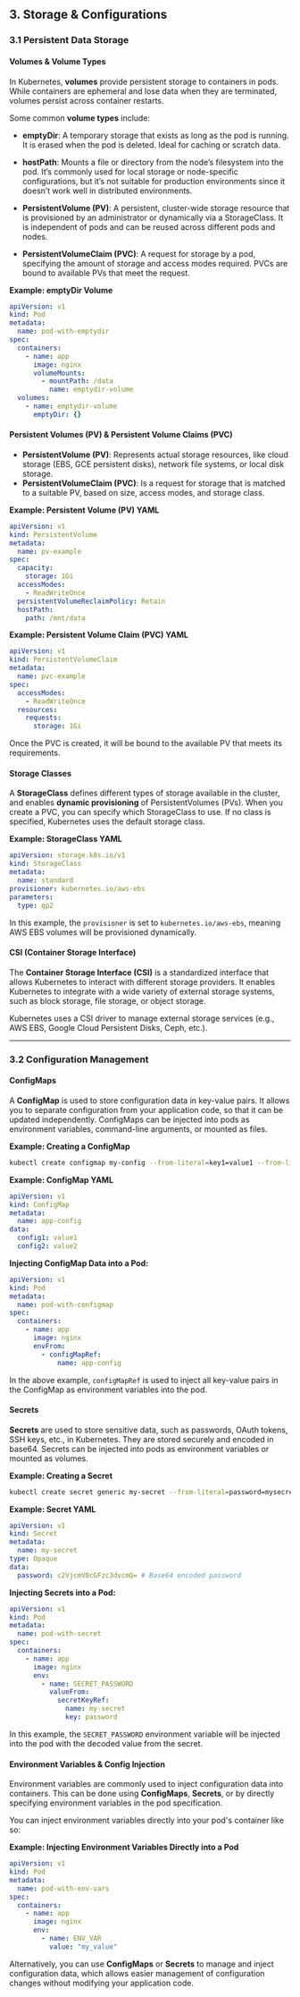 ## 3. Storage & Configurations

### 3.1 Persistent Data Storage

#### Volumes & Volume Types

In Kubernetes, **volumes** provide persistent storage to containers in pods. While containers are ephemeral and lose data when they are terminated, volumes persist across container restarts.

Some common **volume types** include:

- **emptyDir**: A temporary storage that exists as long as the pod is running. It is erased when the pod is deleted. Ideal for caching or scratch data.
- **hostPath**: Mounts a file or directory from the node’s filesystem into the pod. It’s commonly used for local storage or node-specific configurations, but it’s not suitable for production environments since it doesn’t work well in distributed environments.
- **PersistentVolume (PV)**: A persistent, cluster-wide storage resource that is provisioned by an administrator or dynamically via a StorageClass. It is independent of pods and can be reused across different pods and nodes.

- **PersistentVolumeClaim (PVC)**: A request for storage by a pod, specifying the amount of storage and access modes required. PVCs are bound to available PVs that meet the request.

**Example: emptyDir Volume**

```yaml
apiVersion: v1
kind: Pod
metadata:
  name: pod-with-emptydir
spec:
  containers:
    - name: app
      image: nginx
      volumeMounts:
        - mountPath: /data
          name: emptydir-volume
  volumes:
    - name: emptydir-volume
      emptyDir: {}
```

#### Persistent Volumes (PV) & Persistent Volume Claims (PVC)

- **PersistentVolume (PV)**: Represents actual storage resources, like cloud storage (EBS, GCE persistent disks), network file systems, or local disk storage.
- **PersistentVolumeClaim (PVC)**: Is a request for storage that is matched to a suitable PV, based on size, access modes, and storage class.

**Example: Persistent Volume (PV) YAML**

```yaml
apiVersion: v1
kind: PersistentVolume
metadata:
  name: pv-example
spec:
  capacity:
    storage: 1Gi
  accessModes:
    - ReadWriteOnce
  persistentVolumeReclaimPolicy: Retain
  hostPath:
    path: /mnt/data
```

**Example: Persistent Volume Claim (PVC) YAML**

```yaml
apiVersion: v1
kind: PersistentVolumeClaim
metadata:
  name: pvc-example
spec:
  accessModes:
    - ReadWriteOnce
  resources:
    requests:
      storage: 1Gi
```

Once the PVC is created, it will be bound to the available PV that meets its requirements.

#### Storage Classes

A **StorageClass** defines different types of storage available in the cluster, and enables **dynamic provisioning** of PersistentVolumes (PVs). When you create a PVC, you can specify which StorageClass to use. If no class is specified, Kubernetes uses the default storage class.

**Example: StorageClass YAML**

```yaml
apiVersion: storage.k8s.io/v1
kind: StorageClass
metadata:
  name: standard
provisioner: kubernetes.io/aws-ebs
parameters:
  type: gp2
```

In this example, the `provisioner` is set to `kubernetes.io/aws-ebs`, meaning AWS EBS volumes will be provisioned dynamically.

#### CSI (Container Storage Interface)

The **Container Storage Interface (CSI)** is a standardized interface that allows Kubernetes to interact with different storage providers. It enables Kubernetes to integrate with a wide variety of external storage systems, such as block storage, file storage, or object storage.

Kubernetes uses a CSI driver to manage external storage services (e.g., AWS EBS, Google Cloud Persistent Disks, Ceph, etc.).

---

### 3.2 Configuration Management

#### ConfigMaps

A **ConfigMap** is used to store configuration data in key-value pairs. It allows you to separate configuration from your application code, so that it can be updated independently. ConfigMaps can be injected into pods as environment variables, command-line arguments, or mounted as files.

**Example: Creating a ConfigMap**

```bash
kubectl create configmap my-config --from-literal=key1=value1 --from-literal=key2=value2
```

**Example: ConfigMap YAML**

```yaml
apiVersion: v1
kind: ConfigMap
metadata:
  name: app-config
data:
  config1: value1
  config2: value2
```

**Injecting ConfigMap Data into a Pod:**

```yaml
apiVersion: v1
kind: Pod
metadata:
  name: pod-with-configmap
spec:
  containers:
    - name: app
      image: nginx
      envFrom:
        - configMapRef:
            name: app-config
```

In the above example, `configMapRef` is used to inject all key-value pairs in the ConfigMap as environment variables into the pod.

#### Secrets

**Secrets** are used to store sensitive data, such as passwords, OAuth tokens, SSH keys, etc., in Kubernetes. They are stored securely and encoded in base64. Secrets can be injected into pods as environment variables or mounted as volumes.

**Example: Creating a Secret**

```bash
kubectl create secret generic my-secret --from-literal=password=mysecretpassword
```

**Example: Secret YAML**

```yaml
apiVersion: v1
kind: Secret
metadata:
  name: my-secret
type: Opaque
data:
  password: c2VjcmV0cGFzc3dvcmQ= # Base64 encoded password
```

**Injecting Secrets into a Pod:**

```yaml
apiVersion: v1
kind: Pod
metadata:
  name: pod-with-secret
spec:
  containers:
    - name: app
      image: nginx
      env:
        - name: SECRET_PASSWORD
          valueFrom:
            secretKeyRef:
              name: my-secret
              key: password
```

In this example, the `SECRET_PASSWORD` environment variable will be injected into the pod with the decoded value from the secret.

#### Environment Variables & Config Injection

Environment variables are commonly used to inject configuration data into containers. This can be done using **ConfigMaps**, **Secrets**, or by directly specifying environment variables in the pod specification.

You can inject environment variables directly into your pod's container like so:

**Example: Injecting Environment Variables Directly into a Pod**

```yaml
apiVersion: v1
kind: Pod
metadata:
  name: pod-with-env-vars
spec:
  containers:
    - name: app
      image: nginx
      env:
        - name: ENV_VAR
          value: "my_value"
```

Alternatively, you can use **ConfigMaps** or **Secrets** to manage and inject configuration data, which allows easier management of configuration changes without modifying your application code.
